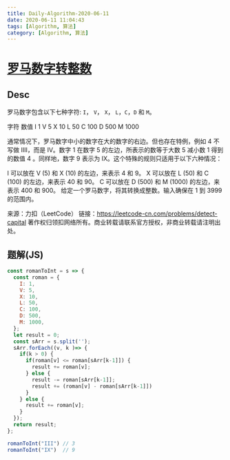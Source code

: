 ```yaml
---
title: Daily-Algorithm-2020-06-11
date: 2020-06-11 11:04:43
tags: [Algorithm, 算法]
category: [Algorithm, 算法]
---
```




# [罗马数字转整数](https://leetcode-cn.com/problems/roman-to-integer/)

## Desc

罗马数字包含以下七种字符: `I`， `V`， `X`， `L`，`C`，`D` 和 `M`。

字符          数值
I             1
V             5
X             10
L             50
C             100
D             500
M             1000

通常情况下，罗马数字中小的数字在大的数字的右边。但也存在特例，例如 4 不写做 IIII，而是 IV。数字 1 在数字 5 的左边，所表示的数等于大数 5 减小数 1 得到的数值 4 。同样地，数字 9 表示为 IX。这个特殊的规则只适用于以下六种情况：

I 可以放在 V (5) 和 X (10) 的左边，来表示 4 和 9。
X 可以放在 L (50) 和 C (100) 的左边，来表示 40 和 90。 
C 可以放在 D (500) 和 M (1000) 的左边，来表示 400 和 900。
给定一个罗马数字，将其转换成整数。输入确保在 1 到 3999 的范围内。

来源：力扣（LeetCode）
链接：https://leetcode-cn.com/problems/detect-capital
著作权归领扣网络所有。商业转载请联系官方授权，非商业转载请注明出处。



## 题解(JS)



```js
const romanToInt = s => {
  const roman = {
    I: 1,
    V: 5,
    X: 10,
    L: 50,
    C: 100,
    D: 500,
    M: 1000,
  };
  let result = 0;
  const sArr = s.split('');
  sArr.forEach((v, k )=> {
    if(k > 0) {
      if(roman[v] <= roman[sArr[k-1]]) {
        result += roman[v];
      } else {
        result -= roman[sArr[k-1]];
        result += (roman[v] - roman[sArr[k-1]])
      }
    } else {
      result += roman[v];
    }
  });
  return result;
};

romanToInt("III") // 3
romanToInt("IX")  // 9
```







